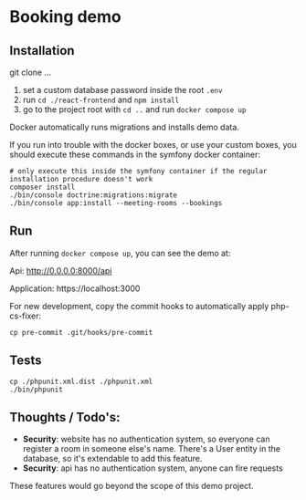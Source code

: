 # Booking demo

## Installation

git clone ...

1. set a custom database password inside the root `.env`
2. run `cd ./react-frontend` and `npm install`
3. go to the project root with  `cd ..` and run `docker compose up`

Docker automatically runs migrations and installs demo data.

If you run into trouble with the docker boxes, or use your custom boxes, you should execute these commands in the symfony docker container:
````
# only execute this inside the symfony container if the regular installation procedure doesn't work
composer install
./bin/console doctrine:migrations:migrate
./bin/console app:install --meeting-rooms --bookings
````

## Run

After running `docker compose up`, you can see the demo at:

Api: http://0.0.0.0:8000/api

Application: https://localhost:3000

For new development, copy the commit hooks to automatically apply php-cs-fixer:
````
cp pre-commit .git/hooks/pre-commit
````

## Tests

````
cp ./phpunit.xml.dist ./phpunit.xml
./bin/phpunit
````

## Thoughts / Todo's:

* **Security**: website has no authentication system, so everyone can register a room in someone else's name. There's a User entity in the database, so it's extendable to add this feature.
* **Security**: api has no authentication system, anyone can fire requests

These features would go beyond the scope of this demo project.

